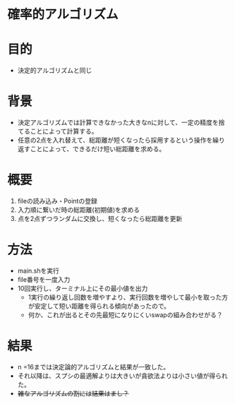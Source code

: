 確率的アルゴリズム
=

# 目的
* 決定的アルゴリズムと同じ

# 背景
* 決定アルゴリズムでは計算できなかった大きなnに対して、一定の精度を捨てることによって計算する。
* 任意の2点を入れ替えて、総距離が短くなったら採用するという操作を繰り返すことによって、できるだけ短い総距離を求める。

# 概要
1. fileの読み込み・Pointの登録
2. 入力順に繋いだ時の総距離(初期値)を求める
3. 点を2点ずつランダムに交換し、短くなったら総距離を更新

# 方法
* main.shを実行
* file番号を一度入力
* 10回実行し、ターミナル上にその最小値を出力
    * 1実行の繰り返し回数を増やすより、実行回数を増やして最小を取った方が安定して短い距離を得られる傾向があったので。
    * 何か、これが出るとその先最短になりにくいswapの組み合わせがる？
# 結果
* n =16までは決定論的アルゴリズムと結果が一致した。
* それ以降は、スプシの最適解よりは大きいが貪欲法よりは小さい値が得られた。
* <del>雑なアルゴリズムの割には結果はまし？</del>